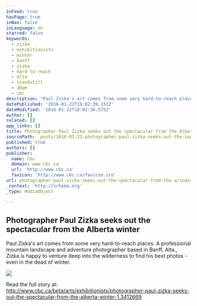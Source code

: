 ```yaml
---
inFeed: true
hasPage: true
inNav: false
inLanguage: en
starred: false
keywords:
  - zizka
  - exhibitionists
  - winter
  - banff
  - ziska
  - hard-to-reach
  - alta
  - standstill
  - 30pm
  - cbc
description: "Paul Ziska's art comes from some very hard-to-reach places. A professional mountain landscape and adventure photographer based in Banff, Alta., Zizka is happy to venture deep into the wilderness to find his best photos - even in the dead of winter."
datePublished: '2016-01-22T18:02:39.151Z'
dateModified: '2016-01-22T18:02:36.575Z'
author: []
related: []
app_links: []
title: Photographer Paul Zizka seeks out the spectacular from the Alberta winter
sourcePath: _posts/2016-01-22-photographer-paul-zizka-seeks-out-the-spectacular-from-the-a.md
published: true
authors: []
publisher:
  name: Cbc
  domain: www.cbc.ca
  url: 'http://www.cbc.ca'
  favicon: 'http://www.cbc.ca/favicon.ico'
url: photographer-paul-zizka-seeks-out-the-spectacular-from-the-a/index.html
_context: 'http://schema.org'
_type: MediaObject

---
```

<article style=""><h1>Photographer Paul Zizka seeks out the spectacular from the Alberta winter</h1><p>Paul Ziska's art comes from some very hard-to-reach places. A professional mountain landscape and adventure photographer based in Banff, Alta., Zizka is happy to venture deep into the wilderness to find his best photos - even in the dead of winter.</p><img src="http://i.cbc.ca/1.3414046.1453405745!/fileImage/httpImage/image.jpg_gen/derivatives/16x9_460/paul-zizka.jpg" /></article>

Read the full story at: http://www.cbc.ca/beta/arts/exhibitionists/photographer-paul-zizka-seeks-out-the-spectacular-from-the-alberta-winter-1.3412669